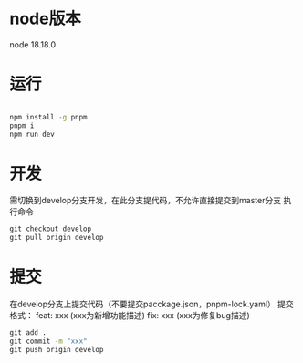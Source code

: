 # node版本
node 18.18.0
# 运行
``` cmd

npm install -g pnpm
pnpm i
npm run dev
```
# 开发
需切换到develop分支开发，在此分支提代码，不允许直接提交到master分支
执行命令
``` cmd
git checkout develop
git pull origin develop
```
# 提交
在develop分支上提交代码（不要提交pacckage.json，pnpm-lock.yaml）
提交格式：
feat: xxx (xxx为新增功能描述)
fix: xxx (xxx为修复bug描述)
``` cmd
git add .
git commit -m "xxx"
git push origin develop
```